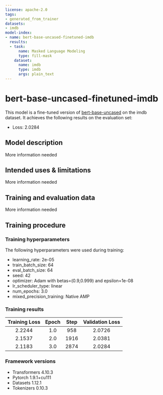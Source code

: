 ```yaml
---
license: apache-2.0
tags:
- generated_from_trainer
datasets:
- imdb
model-index:
- name: bert-base-uncased-finetuned-imdb
  results:
  - task:
      name: Masked Language Modeling
      type: fill-mask
    dataset:
      name: imdb
      type: imdb
      args: plain_text
---
```


<!-- This model card has been generated automatically according to the information the Trainer had access to. You
should probably proofread and complete it, then remove this comment. -->

# bert-base-uncased-finetuned-imdb

This model is a fine-tuned version of [bert-base-uncased](https://huggingface.co/bert-base-uncased) on the imdb dataset.
It achieves the following results on the evaluation set:
- Loss: 2.0284

## Model description

More information needed

## Intended uses & limitations

More information needed

## Training and evaluation data

More information needed

## Training procedure

### Training hyperparameters

The following hyperparameters were used during training:
- learning_rate: 2e-05
- train_batch_size: 64
- eval_batch_size: 64
- seed: 42
- optimizer: Adam with betas=(0.9,0.999) and epsilon=1e-08
- lr_scheduler_type: linear
- num_epochs: 3.0
- mixed_precision_training: Native AMP

### Training results

| Training Loss | Epoch | Step | Validation Loss |
|:-------------:|:-----:|:----:|:---------------:|
| 2.2244        | 1.0   | 958  | 2.0726          |
| 2.1537        | 2.0   | 1916 | 2.0381          |
| 2.1183        | 3.0   | 2874 | 2.0284          |


### Framework versions

- Transformers 4.10.3
- Pytorch 1.9.1+cu111
- Datasets 1.12.1
- Tokenizers 0.10.3
